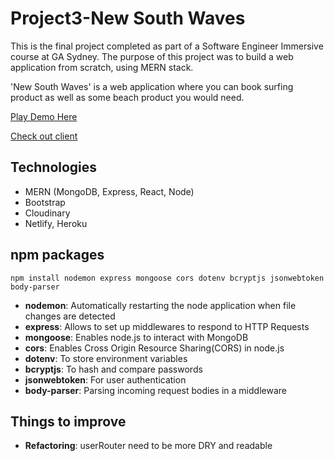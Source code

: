 # Project3-New South Waves

This is the final project completed as part of a Software Engineer Immersive course at GA Sydney. The purpose of this project was to build a web application from scratch, using MERN stack.

'New South Waves' is a web application where you can book surfing product as well as some beach product you would need.

[Play Demo Here](https://newsouthwaves.netlify.app)

[Check out client](https://github.com/soojinhong91/project3-client)

## Technologies

- MERN (MongoDB, Express, React, Node)
- Bootstrap
- Cloudinary
- Netlify, Heroku

## npm packages

`npm install nodemon express mongoose cors dotenv bcryptjs jsonwebtoken body-parser`

- **nodemon**: Automatically restarting the node application when file changes are detected
- **express**: Allows to set up middlewares to respond to HTTP Requests
- **mongoose**: Enables node.js to interact with MongoDB
- **cors**: Enables Cross Origin Resource Sharing(CORS) in node.js
- **dotenv**: To store environment variables
- **bcryptjs**: To hash and compare passwords
- **jsonwebtoken**: For user authentication
- **body-parser**: Parsing incoming request bodies in a middleware

## Things to improve

- **Refactoring**: userRouter need to be more DRY and readable
